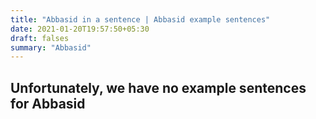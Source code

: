 ```yaml
---
title: "Abbasid in a sentence | Abbasid example sentences"
date: 2021-01-20T19:57:50+05:30
draft: falses
summary: "Abbasid"
---
```

## Unfortunately, we have no example sentences for Abbasid                 
